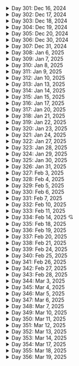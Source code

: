 <details>
  <summary>Day 301: Dec 16, 2024</summary>

  ### Today's Progress:
  * I continued working on the Responsive Design module (96% complete) of the Frontend Mentor Frontend Dev path (52% complete) from Scrimba.
    * I continued working and completed on the Building a Product Splash Page section (100% complete).
    * I started and completed working on Building a Responsive Layout with CSS Grid (100% complete).
    * I briefly started working on the Learning Journal solo project.

  ### Link to work:
  * None

  ### New thing(s) learned:
  * I learned how the `box-sizing: border-box` tag works when using CSS (makes sense with it being inside of a CSS Reset), how grid columns, rows, and gap works, the fr unit and how it works, how grid-template-areas work, and how to create a responsive image grid.

  ### Thoughts:
  * I'm happy with how far I got today. Tomorrow, I'm going to get a start on the Learning Journal solo project as I just got the basics of it setup for myself. Here's the next 100 days!

  ### Time spent working
  * 2.2 hrs
</details>

<details>
  <summary>Day 302: Dec 17, 2024</summary>

  ### Today's Progress:
  * I continued working on the Responsive Design module (96% complete) of the Frontend Mentor Frontend Dev path (52% complete) from Scrimba.
    * I started really working on the Learning Journal solo project.

  ### Link to work:
  * None

  ### New thing(s) learned:
  * None

  ### Thoughts:
  * I took the time to rename every layer/group in the Penpot file (ported the Project's Figma file) and moved different layers around that would make sense to me. From there, I wrote out my CSS Reset and custom properties that I believe the project would need. Afterwards, I wrote out my templates with random text to get an idea for what I was doing. I'm enjoying the project so far, I'm excited to see what I can do with it!

  ### Time spent working
  * 1.25 hrs
</details>

<details>
  <summary>Day 303: Dec 18, 2024</summary>

  ### Today's Progress:
  * I continued working on the Responsive Design module (96% complete) of the Frontend Mentor Frontend Dev path (52% complete) from Scrimba.
    * I continued working on the Learning Journal solo project.

  ### Link to work:
  * None

  ### New thing(s) learned:
  * None

  ### Thoughts:
  * I competed the Heading/Navigation section along with the Hero section. With this project, I'm really going slow and taking my time to make sure everything looks good and I understand what I'm doing.

  ### Time spent working
  * 1.25 hrs
</details>

<details>
  <summary>Day 304: Dec 19, 2024</summary>

  ### Today's Progress:
  * I continued working on the Learning Journal solo project from Scrimba's Frontend Developer Path.

  ### Link to work:
  * None

  ### New thing(s) learned:
  * None

  ### Thoughts:
  * I was working on the project when Penpot decided to continously crash while trying to work on the Hero section of the Home page. I decided to stop working for the day since it's a problem posted in their GitHub.

  ### Time spent working
  * 2 hrs
</details>

<details>
  <summary>Day 305: Dec 20, 2024</summary>

  ### Today's Progress:
  * I continued working on the Learning Journal solo project from Scrimba's Frontend Developer Path.

  ### Link to work:
  * None

  ### New thing(s) learned:
  * None

  ### Thoughts:
  * Penpot was finally working today after they fixed the bug or it just went away. I decided to use Figma for a little bit to see if that would work, and thankfully it did. I completed the Home page and part of the Blog/About page which I'll continue next week.

  ### Time spent working
  * 2 hrs
</details>

<details>
  <summary>Day 306: Dec 30, 2024</summary>

  ### Today's Progress:
  * I completed working on the Responsive Design module (100% complete) of the Frontend Mentor Frontend Dev path (52% complete) from Scrimba.
    * I completed working on the Learning Journal solo project from Scrimba's Frontend Developer Path.
  * I went back to reading Chris Minnick's book (Coding for Dummies) to read Book 2 (Basic Web Coding) Ch.6 (Styling with Bootstrap CSS).
    * Finished reading Ch.6 and finished taking notes on the chapter.

  ### Link to work:
  * None

  ### New thing(s) learned:
  * I learned how to use Bootstrap CSS along with the basic uses of it.

  ### Thoughts:
  * I've completed working on the Learning Journal project from Scrimba. After taking a look at what to do next on my to-do list, I decided to finish my reading. That will be my goal for a while. It was nice to take some time for the holidays to recharge!

  ### Time spent working
  * 2 hrs
</details>

<details>
  <summary>Day 307: Dec 31, 2024</summary>

  ### Today's Progress:
  * I went back to reading Chris Minnick's book (Coding for Dummies) to read Book 3 (Advanced Web Coding) Ch.2 (Writing your First JavaScript Program).
    * Finished reading Ch.2 and started taking notes on the chapter.

  ### Link to work:
  * None

  ### New thing(s) learned:
  * I learned about other code editors I haven't heard of before and more event attributes that can be used within HTML.

  ### Thoughts:
  * I should've read these chapters earlier, but I didn't feel like I needed to since I understood them, or so I thought. Going back to reading these has been good to help me understand more about JavaScript.

  ### Time spent working
  * 1.25 hrs
</details>

<details>
  <summary>Day 308: Jan 6, 2025</summary>

  ### Today's Progress:
  * I finished taking notes on Ch.2, completed reading Chapter 9 (Controlling the Browser with the Window Object), and started taking notes from Chris Minnick's book (Coding for Dummies).

  ### Link to work:
  * None

  ### New thing(s) learned:
  * I learned about the basics of the Browser Object Model and how it works.

  ### Thoughts:
  * This was a very interesting chapter that I didn't give much thought to. But, after reading it everything makes sense. Also, I took some time off during the week of New Years to relax and take a quick break before jumping back in.

  ### Time spent working
  * 1.25 hrs
</details>

<details>
  <summary>Day 309: Jan 7, 2025</summary>

  ### Today's Progress:
  * I finished taking notes on Chapter 9 (Controlling the Browser with the Window Object) from Chris Minnick's book (Coding for Dummies).

  ### Link to work:
  * None

  ### New thing(s) learned:
  * I learned more about the basics of the Window object within JavaScript.

  ### Thoughts:
  * I never understood how different websites/applications could show you the location of where you are or what browser you're using. But now, I see how easy it is to show that information.

  ### Time spent working
  * 1.2 hrs
</details>

<details>
  <summary>Day 310: Jan 8, 2025</summary>

  ### Today's Progress:
  * Continued reading Chris Minnick's book (Coding for Dummies) in Book 3 Ch.11 (Using Events in JavaScript) and started taking notes.

  ### Link to work:
  * None

  ### New thing(s) learned:
  * I learned about the basics of events within JavaScript and a few different ways to use them.

  ### Thoughts:
  * None

  ### Time spent working
  * 1 hr
</details>

<details>
  <summary>Day 311: Jan 9, 2025</summary>

  ### Today's Progress:
  * Continued working on and finished taking notes for Book 3 Ch.11 (Using Events in JavaScript) and finished taking notes.
  * Started reading Book 3 Ch.12 (Integrating Input and Output) and finished taking notes.

  ### Link to work:
  * None

  ### New thing(s) learned:
  * I learned more about how form elements work and how to make sure no bad actors mess with your webpage within the form.

  ### Thoughts:
  * Forms may look easy at first, but then you realize that someone could mess with your website which isn't very cool. Why do people have to ruin nice things?!

  ### Time spent working
  * 2.16 hrs
</details>

<details>
  <summary>Day 312: Jan 10, 2025</summary>

  ### Today's Progress:
  * Started and finished reading Book 3 Ch.13 (Understanding Callbacks and Closures) and finished taking notes.

  ### Link to work:
  * None

  ### New thing(s) learned:
  * I learned about the basics of using functions within functions.

  ### Thoughts:
  * None

  ### Time spent working
  * 1.1 hrs
</details>

<details>
  <summary>Day 313: Jan 13, 2025</summary>

  ### Today's Progress:
  * Started and finished reading Book 3 Ch.14 (Embracing AJAX and JSON) and finished taking notes.

  ### Link to work:
  * None

  ### New thing(s) learned:
  * I learned about the basics of working with AJAX and JSON to move information to a JavaScript file and place it into a HTML file.

  ### Thoughts:
  * I can see how this would be helpful depending on the project you're working on. I'm always unsure of when I'll use it, but with the future you just never know.

  ### Time spent working
  * 1.3 hrs
</details>

<details>
  <summary>Day 314: Jan 14, 2025</summary>

  ### Today's Progress:
  * I went back into my Notion checklist and started to plan out what projects I wanted to complete hopefully during this 100 days. My goal is to follow the learning paths of Frontend Mentor and do the projects from Roadmap.sh.

  ### Link to work:
  * None

  ### New thing(s) learned:
  * None

  ### Thoughts:
  * I'm glad I have all this written out so I can get a better idea of what I'm doing. Also, I'm going to upload my notes from Coding for Dummies sometime soon when I get a chance.

  ### Time spent working
  * 1.1 hrs
</details>

<details>
  <summary>Day 315: Jan 15, 2025</summary>

  ### Today's Progress:
  * I uploaded my notes from my reading of JavaScript chapters from Chris Minnick's book (Coding for Dummies).
    * I also updated the tags for each page of notes since I updated them as well in Obsidian.
  * I uploaded the folders needed for notes for Chris Minnick's book (JavaScript for Dummies).
  * Fixed up README and resources files.

  ### Link to work:
  * None

  ### New thing(s) learned:
  * None

  ### Thoughts:
  * Today was a organization kind of day which is nice to do every once in a while. Tomorrow, I'm going to get started on projects.

  ### Time spent working
  * 1 hr
</details>

<details>
  <summary>Day 316: Jan 17, 2025</summary>

  ### Today's Progress:
  * I worked on and completed MDN's Markup Letter and Planet Table projects.

  ### Link to work:
  * None

  ### New thing(s) learned:
  * None

  ### Thoughts:
  * Instead of using AI to help assist me, I blocked all AI sites and more while working. This really helped a lot!

  ### Time spent working
  * 1.75 hrs
</details>

<details>
  <summary>Day 317: Jan 20, 2025</summary>

  ### Today's Progress:
  * For my notes, I created a Code Snippet for a responsive navigation bar using HTML and CSS.
  * I started working on and completed the MDN project of structuring content within a web page.

  ### Link to work:
  * None

  ### New thing(s) learned:
  * None

  ### Thoughts:
  * For the future, I'm going to make one big repo on my GitHub of all my projects since it's nice to have everything I've made in one spot rather than multiple repos. I'm enjoying working on these projects though and learning a lot!

  ### Time spent working
  * 1.75 hrs
</details>

<details>
  <summary>Day 318: Jan 21, 2025</summary>

  ### Today's Progress:
  * I started working on and completed the Frontend Mentor project of the Blog Preview Component.

  ### Link to work:
  * None

  ### New thing(s) learned:
  * None

  ### Thoughts:
  * I still plan on putting everything in a repo so I can show off my work I've done. After working on this project, I'm actually proud of myself and happy for not cheating and actually doing this project. Here's to more of that feeling in the future!

  ### Time spent working
  * 1.25 hrs
</details>

<details>
  <summary>Day 319: Jan 22, 2025</summary>

  ### Today's Progress:
  * I started working on and completed the Roadmap.sh Beginner project of creating a single-page CV with no CSS.
  * I created my Repo to store all my projects in one place. This taught me a bit of how GitHub works.

  ### Link to work:
  * [Single Page CV - Roadmap.sh Project](https://github.com/kylecreate/PersonalProjects/tree/main/Roadmap-Projects/Beginner/Single-Page-CV)

  ### New thing(s) learned:
  * None

  ### Thoughts:
  * I'm happy to have finally made my huge repo of projects. Now I have some place to store them! Looking forward to filling this up.

  ### Time spent working
  * 1 hrs
</details>

<details>
  <summary>Day 320: Jan 23, 2025</summary>

  ### Today's Progress:
  * I started working on the freeCodeCamp certification project for Responsive Web Design (Survey Form) by writing out the HTML and basic CSS to get it started.

  ### Link to work:
  * None

  ### New thing(s) learned:
  * I remembered how to create forms and the basics of them.

  ### Thoughts:
  * This project is coming out nicely!

  ### Time spent working
  * 1.7 hrs
</details>

<details>
  <summary>Day 321: Jan 24, 2025</summary>

  ### Today's Progress:
  * Created a code snippet of centering a `div` using both HTML and CSS for my Web Dev Obsidian vault
  * Continued working on and completed the Survey Form project from freeCodeCamp
  * Completed working on a Scrimba CSS Challenges, the Spoiler Reveal Challenge and then started on the Colorful Button Challenge

  ### Link to work:
  * [freeCodeCamp Survey Form Project](https://github.com/kylecreate/PersonalProjects/tree/main/freeCodeCamp-Projects/Responsive-Web/Survey-Form)
  * [Scrimba CSS Challenge - Spoiler Revealer](https://github.com/kylecreate/PersonalProjects/tree/main/Scrimba-Projects/CSS-Challenges/Spoiler-Reveal)

  ### New thing(s) learned:
  * None

  ### Thoughts:
  * Happy with how I'm working on these projects!

  ### Time spent working
  * 2 hrs
</details>

<details>
  <summary>Day 322: Jan 27, 2025</summary>

  ### Today's Progress:
  * Continued working on and completed the Colorful Button challenge from Scrimba's CSS Challenges
  * Started and completed working on the Basic HTML Website project from Roadmap.sh.
  * Started and completed working freeCodeCamp's Responsive Design Tribute site certification project

  ### Link to work:
  * [Scrimba's Colorful Button](https://github.com/kylecreate/PersonalProjects/tree/main/Scrimba-Projects/CSS-Challenges/Colorful-Button)
  * [Roadmap.sh Basic Site](https://github.com/kylecreate/PersonalProjects/tree/main/Roadmap-Projects/Beginner/Basic-Site)
  * [freeCodeCamp Tribute Page](https://github.com/kylecreate/PersonalProjects/tree/main/freeCodeCamp-Projects/Responsive-Web/Tribute-Page)

  ### New thing(s) learned:
  * How to give a button a border on the outside of a button using a div instead of the button itself.

  ### Thoughts:
  * These projects are just flying by and I'm learning a lot. I think having a large list of projects I can work on is a good way to see my progress and what I can do next.

  ### Time spent working
  * 2 hrs
</details>

<details>
  <summary>Day 323: Jan 28, 2025</summary>

  ### Today's Progress:
  * I started watching Kevin Powell's podcast on navigating ADHD as a developer with Chris Ferdinandi and taking notes.

  ### Link to work:
  * [Navigating ADHD as a developer](https://www.youtube.com/watch?v=epts-KTaK4w)

  ### New thing(s) learned:
  * How ADHD works, the benefits, and the downsides of having it.

  ### Thoughts:
  * I've known that I have ADHD, but this just makes a lot more sense now that I've watched this and learned a lot from it. Now I just want to research it more from a developer and personal perspective.

  ### Time spent working
  * 1.25 hrs
</details>

<details>
  <summary>Day 324: Jan 29, 2025</summary>

  ### Today's Progress:
  * Started working on and completed Scrimba's CSS Challenge of the Expanding Search Bar
  * Started working on and completed Frontend Mentor's Social Links component challenge.

  ### Link to work:
  * [Scrimba Expanding Search](https://github.com/kylecreate/PersonalProjects/tree/main/Scrimba-Projects/CSS-Challenges/Expanding-Search)
  * [Frontend Mentor Social Links](https://github.com/kylecreate/PersonalProjects/tree/main/FrontendMentor-Projects/Getting-Started/Social-Links)

  ### New thing(s) learned:
  * I learned how to remove the placeholder text within a search bar when it's active/focused.

  ### Thoughts:
  * A lot of these projects are getting easier over time as I'm working on them which is good. Each one is a challenge when I start it anyways. Looking forward to working on more!

  ### Time spent working
  * 1.35 hrs
</details>

<details>
  <summary>Day 325: Jan 30, 2025</summary>

  ### Today's Progress:
  * Started working on the styling of the roadmap.sh project of the Personal Portfolio.

  ### Link to work:
  * None

  ### New thing(s) learned:
  * None

  ### Thoughts:
  * With this project, I've completed the mobile viewport of the site first before moving onto the desktop viewport. Originally, I started with the desktop viewport, but then removed all my code and went back to mobile.

  ### Time spent working
  * 2.5 hrs
</details>

<details>
  <summary>Day 326: Jan 31, 2025</summary>

  ### Today's Progress:
  * Continued working on the roadmap.sh project of the Personal Portfolio.

  ### Link to work:
  * None

  ### New thing(s) learned:
  * None

  ### Thoughts:
  * I restarted from scratch since I felt like something was off. I took the day re-writing my HTML and CSS to make it look better, hopefully.

  ### Time spent working
  * 2.5 hrs
</details>

<details>
  <summary>Day 327: Feb 3, 2025</summary>

  ### Today's Progress:
  * Continued working on the roadmap.sh project of the Personal Portfolio. I'm going to come back to this in the future since there's a lot going on that isn't working.
  * Started working on and completed the freeCodeCamp Responsive Web Design certification project of the Tech Document.

  ### Link to work:
  * [freeCodeCamp Tech Doc](https://github.com/kylecreate/PersonalProjects/tree/main/freeCodeCamp-Projects/Responsive-Web/Tech-Doc)

  ### New thing(s) learned:
  * None

  ### Thoughts:
  * I'm still having a bit of a hard time with the roadmap.sh project. I may go back for a 3rd time and re-write everything from scratch. Something about this project is confusing, but I'm not going to skip it!

  ### Time spent working
  * 2 hrs
</details>

<details>
  <summary>Day 328: Feb 4, 2025</summary>

  ### Today's Progress:
  * Continued working on the roadmap.sh project of the Personal Portfolio. I went back and started from scratch with my HTML and CSS.

  ### Link to work:
  * None

  ### New thing(s) learned:
  * None

  ### Thoughts:
  * After starting from scratch for a 3rd time, I'm happy with the mobile viewport. Tomorrow, I'll work on the Desktop viewport.

  ### Time spent working
  * 1.25 hrs
</details>

<details>
  <summary>Day 329: Feb 5, 2025</summary>

  ### Today's Progress:
  * Completed working on the roadmap.sh project of the Personal Portfolio.
  * Started working on MDN's project of the Mozilla Splash Page.

  ### Link to work:
  * [Personal Portfolio - roadmap.sh](https://github.com/kylecreate/PersonalProjects/tree/main/Roadmap-Projects/Beginner/Personal-Portfolio)

  ### New thing(s) learned:
  * None

  ### Thoughts:
  * I finished the roadmap.sh project of the Personal Portfolio, but my only problem was I couldn't get my teacher reviews section to be centered within the page for some reason. I'm happy with how it looks, I just need to figure out the problem with that section.

  ### Time spent working
  * 1.25 hrs
</details>

<details>
  <summary>Day 330: Feb 6, 2025</summary>

  ### Today's Progress:
  * Started working on and completed the MDN project of creating the Mozilla Splash Page.
  * Started working on and completed the CSS Challenge from Scrimba of the Codepen Tile.
  * Started working on the Recipe Page project from Frontend Mentor.

  ### Link to work:
  * [Scrimba CSS Challenge - Codepen Tile](https://github.com/kylecreate/PersonalProjects/tree/main/Scrimba-Projects/CSS-Challenges/Codepen-Tile)
  * [MDN HTML - Mozilla Splash Page](https://github.com/kylecreate/PersonalProjects/tree/main/MDN-Projects/Mozilla-Splash)

  ### New thing(s) learned:
  * None

  ### Thoughts:
  * These projects have been very fun so far. It's amazing how much I'm also learning while working on these. For the roadmap.sh project I "finished" yesterday, I may ask for help on that in the future to see what I did wrong.

  ### Time spent working
  * 2 hrs
</details>

<details>
  <summary>Day 331: Feb 7, 2025</summary>

  ### Today's Progress:
  * Continued working on and completed Frontend Mentor's Recipe Page challenge.
  * Started working on and completed roadmap.sh's project of the Changelog Component.
  * Started working on the Product Landing Page project from freeCodeCamp.

  ### Link to work:
  * [Roadmap.sh Changelog Component](https://github.com/kylecreate/PersonalProjects/tree/main/Roadmap-Projects/Beginner/Changelog-Component)
  * [Frontend Mentor Recipe Page](https://github.com/kylecreate/PersonalProjects/tree/main/FrontendMentor-Projects/Getting-Started/Recipe-Page)

  ### New thing(s) learned:
  * None

  ### Thoughts:
  * None

  ### Time spent working
  * 2 hrs
</details>

<details>
  <summary>Day 332: Feb 10, 2025</summary>

  ### Today's Progress:
  * Worked on my personal portfolio website to get it ready for job hunting.

  ### Link to work:
  * None

  ### New thing(s) learned:
  * None

  ### Thoughts:
  * I took my time in re-writing and organizing my HTML/CSS better so it's easier to read in general. It came to my attention from peers and family that I should start looking for a job. I have a few things to finish before I start looking. Excited to get all this done and finally have a job!

  ### Time spent working
  * 2.7 hrs
</details>

<details>
  <summary>Day 333: Feb 11, 2025</summary>

  ### Today's Progress:
  * Completed working on my personal portfolio website.

  ### Link to work:
  * None

  ### New thing(s) learned:
  * How to link DNS through Netlify to Porkbun.

  ### Thoughts:
  * I'm just waiting on my website to work with the DNS now.

  ### Time spent working
  * 1.25 hrs
</details>

<details>
  <summary>Day 334: Feb 14, 2025 💘</summary>

  ### Today's Progress:
  * Fixed a small issue with my Recipe Page project from Frontend Mentor.
  * Added code snippets to my Web Dev vault in Obsidian of PX to Percentages, Margin/Padding to EM, and Font Sizes in REM for future use.
  * Started working on Roadmap.sh's Testimonial Cards challenge.

  ### Link to work:
  * None

  ### New thing(s) learned:
  * I learned the many different sizes and use cases for EM, REM, and %'s.

  ### Thoughts:
  * I'm still gathering things and working on my resume/cover letters. My goal is to use Notion for my job hunting info/links/database while hunting for a job, continue working on projects, and find at least a job to apply to every day.

  ### Time spent working
  * 1.25 hrs
</details>

<details>
  <summary>Day 335: Feb 18, 2025</summary>

  ### Today's Progress:
  * Started and completed the MDN project of styling a Biography page.
	* Started and completed the Scrimba CSS Challenge of Loading Animation #1.
	* Started working on the roadmap.sh project of Testimonial Cards.

  ### Link to work:
  * [MDN Biography Page](https://github.com/kylecreate/PersonalProjects/tree/main/MDN-Projects/Biography-Page)
  * [Scrimba CSS Loading Animation #1](https://github.com/kylecreate/PersonalProjects/tree/main/Scrimba-Projects/CSS-Challenges/Loading-Animation-1)

  ### New thing(s) learned:
  * I learned more about CSS loading animations and how to create a simple loading animation.

  ### Thoughts:
  * Work hard, play hard, learn hard!

  ### Time spent working
  * 1.35 hrs
</details>

<details>
  <summary>Day 336: Feb 19, 2025</summary>

  ### Today's Progress:
  * Started working on roadmap.sh's Testimonial Cards project and freeCodeCamp's final certification project of the Personal Portfolio.

  ### Link to work:
  * None

  ### New thing(s) learned:
  * None

  ### Thoughts:
  * I started working on the testimonial card project and realized it's a bit tough. Then, I decided to finish off the final fCC project before continuing with the roadmap project. This project seems a bit tough, but in time I'll get it!

  ### Time spent working
  * 1.25 hrs
</details>

<details>
  <summary>Day 337: Feb 20, 2025</summary>

  ### Today's Progress:
  * Continued to work on and completed the final freeCodeCamp Responsive Web Design certification project of the Personal Portfolio page.
  * Continued to work on and completed the roadmap.sh project of the Testimonial Cards project.
  * Started working on and completed the MDN project of Styling a Digital Business Card.

  ### Link to work:
  * [freeCodeCamp Personal Portfolio](https://github.com/kylecreate/PersonalProjects/tree/main/freeCodeCamp-Projects/Responsive-Web/Personal-Portfolio)
  * [roadmap.sh Testimonial Cards](https://github.com/kylecreate/PersonalProjects/tree/main/Roadmap-Projects/Beginner/Testimonial-Cards)
  * [MDN Digital Business Card](https://github.com/kylecreate/PersonalProjects/tree/main/MDN-Projects/Digital-Business-Card)

  ### New thing(s) learned:
  * None

  ### Thoughts:
  * 3 projects down today, not a bad day! I'm just about at the half way point of completing the list of Beginner projects in my Notion before moving onto the intermediate projects list. I'm definitely learning a lot even if some of these are easy to work on.

  ### Time spent working
  * 2.5 hrs
</details>

<details>
  <summary>Day 338: Feb 21, 2025</summary>

  ### Today's Progress:
  * Started and completed MDN's Fancy Letterhead Challenge
  * Started and completed the Scrimba CSS Challenge of Loading Animation #2 and the Archery Target

  ### Link to work:
  * [Scrimba CSS Challenge - Loading Animation #2](https://github.com/kylecreate/PersonalProjects/tree/main/Scrimba-Projects/CSS-Challenges/Loading-Animation-2)
  * [Scrimba CSS Challenge - Archery Target](https://github.com/kylecreate/PersonalProjects/tree/main/Scrimba-Projects/CSS-Challenges/Archery-Target)
  * [MDN - Fancy Letterhead](https://github.com/kylecreate/PersonalProjects/tree/main/MDN-Projects/Fancy-Letterhead)

  ### New thing(s) learned:
  * CSS Animations with keyframes to make things move.

  ### Thoughts:
  * It was a short work day, but that's ok. I got more done today which is good. My goal is never to do too many projects in a day to prevent burnout. I'm just glad I'm getting these done! My list keeps getting smaller and smaller.

  ### Time spent working
  * 1.5 hrs
</details>

<details>
  <summary>Day 339: Feb 24, 2025</summary>

  ### Today's Progress:
  * Started and completed working on the Datepicker UI project and Accessible Form UI project from roadmap.sh.

  ### Link to work:
  * [Roadmap.sh Datepicker UI](https://github.com/kylecreate/PersonalProjects/tree/main/Roadmap-Projects/Beginner/Datepicker)
  * [Roadmap.sh Accessible Form UI](https://github.com/kylecreate/PersonalProjects/tree/main/Roadmap-Projects/Beginner/Accessible-Form)

  ### New thing(s) learned:
  * How to create a calendar in HTML/CSS. Not sure how useful it will be in the future, but I understand it now.

  ### Thoughts:
  * I originally had a late start to my day, but I got these 2 done which is good. I'm now caught up on doing 1 project from each section of my list as I'll be able to go back and forth now.

  ### Time spent working
  * 2.3 hrs
</details>

<details>
  <summary>Day 340: Feb 25, 2025</summary>

  ### Today's Progress:
  * Started and completed working on the MDN project of creating a cool box.
  * Started and completed working on Scrimba's CSS Challenge of a Word Carousel.
  * Started and completed working on roadmap.sh's project of a Image Grid Layout.

  ### Link to work:
  * [MDN - Cool Box](https://github.com/kylecreate/PersonalProjects/tree/main/MDN-Projects/Cool-Box)
  * [Scrimba CSS Challenge - Word Carosuel](https://github.com/kylecreate/PersonalProjects/tree/main/Scrimba-Projects/CSS-Challenges/Word-Carousel)
  * [Roadmap.sh - Image Grid (Responsive)](https://github.com/kylecreate/PersonalProjects/tree/main/Roadmap-Projects/Beginner/Image-Grid)

  ### New thing(s) learned:
  * How to create a responsive image grid

  ### Thoughts:
  * Another 3 projects down for the day! I'm shocked with how quick these are going now and feel like I've really learned a lot while working on these.

  ### Time spent working
  * 1.25 hrs
</details>

<details>
  <summary>Day 341: Feb 26, 2025</summary>

  ### Today's Progress:
  * Started and completed the MDN project of Styling a School Homepage.
  * Started and completed the Scrimba CSS Challenge of creating France's flag.
  * Started and completed working on the roadmap.sh project of creating a Tooltip UI.

  ### Link to work:
  * [MDN - School Homepage](https://github.com/kylecreate/PersonalProjects/tree/main/MDN-Projects/School-Homepage)
  * [Roadmap.sh - Tooltip UI](https://github.com/kylecreate/PersonalProjects/tree/main/Roadmap-Projects/Beginner/Tooltip-UI)
  * [Scrimba - French Flag](https://github.com/kylecreate/PersonalProjects/tree/main/Scrimba-Projects/CSS-Challenges/France-Flag)

  ### New thing(s) learned:
  * How to create a tooltip and how to create a flag like the French flag.

  ### Thoughts:
  * I had a little trouble with the French flag since I wasn't sure how to turn it on its side. After watching the solution after getting fairly far and trying many different ideas, it made sense to make each stripe a flex-grow of 1.

  ### Time spent working
  * 1.25 hrs
</details>

<details>
  <summary>Day 342: Feb 27, 2025</summary>

  ### Today's Progress:
  * Started and completed working on the MDN project of a Fundamental Layout.
  * Started and completed working on the Scrimba CSS Challenge of creating the flag of Germany.
  * Started working on the final MDN project of Accessibility Troubleshooting.

  ### Link to work:
  * [MDN - Fundamental Layout](https://github.com/kylecreate/PersonalProjects/tree/main/MDN-Projects/Fundamental-Layout)
  * [Scrimba - Germany Flag](https://github.com/kylecreate/PersonalProjects/tree/main/Scrimba-Projects/CSS-Challenges/German-Flag)

  ### New thing(s) learned:
  * I learned more about accessibility and layouts with the last project that I'm working on.

  ### Thoughts:
  * Another productive day! My goal was to finish all 3, but I didn't want to burn myself out with this last MDN project. I pretty much re-wrote the whole HTML and I'm in progress with the CSS. Everything is coming along nicely!

  ### Time spent working
  * 2.3 hrs
</details>

<details>
  <summary>Day 343: Feb 28, 2025</summary>

  ### Today's Progress:
  * Continued and completed working on the final MDN project of Accessibility Troubleshooting.
  * Started working on and completed working on Scrimba's CSS Challenges of creating the flags of Madagascar and Switzerland.

  ### Link to work:
  * [MDN - Accessibility Troubleshooting](https://github.com/kylecreate/PersonalProjects/tree/main/MDN-Projects/Accessibility-Troubleshotting)
  * [Scrimba - Madagascar Flag](https://github.com/kylecreate/PersonalProjects/tree/main/Scrimba-Projects/CSS-Challenges/Madagascar-Flag)
  * [Scrimba - Switzerland Flag](https://github.com/kylecreate/PersonalProjects/tree/main/Scrimba-Projects/CSS-Challenges/Switzerland-Flag)

  ### New thing(s) learned:
  * I learned more about positioning while working on the Switzerland flag from Scrimba.

  ### Thoughts:
  * In the future, I may go back and work more on the Accessibility Troubleshooting project from MDN since something doesn't feel right about it in my eyes. My HTML feels right, but the CSS needs a bit more work. Also, I may change the font since it's hard to read to begin with.

  ### Time spent working
  * 1.25 hrs
</details>

<details>
  <summary>Day 344: Mar 3, 2025</summary>

  ### Today's Progress:
  * Went back and worked on the MDN project of Accessibility Troubleshooting and fixed up a few things to make it look better.
  * Worked on and completed Scrimba's CSS Challenges of the Japan, Sweden, and Niger flags.

  ### Link to work:
  * [Scrimba - Japan Flag](https://github.com/kylecreate/PersonalProjects/tree/main/Scrimba-Projects/CSS-Challenges/Japan-Flag)
  * [Scrimba - Sweden Flag](https://github.com/kylecreate/PersonalProjects/tree/main/Scrimba-Projects/CSS-Challenges/Sweden-Flag)
  * [Scrimba - Niger Flag](https://github.com/kylecreate/PersonalProjects/tree/main/Scrimba-Projects/CSS-Challenges/Niger-Flag)

  ### New thing(s) learned:
  * None

  ### Thoughts:
  * I probably could've gotten more done today if the power wasn't out for maintenance this morning. But, as long as I got a few things done, I'm happy. As I work on these Scrimba challenges before moving onto my next section of projects, I'm going to take some time to write out/plan some project ideas for myself. Gotta work hard to play hard in the future!

  ### Time spent working
  * 1.25 hrs
</details>

<details>
  <summary>Day 345: Mar 4, 2025</summary>

  ### Today's Progress:
  * Continued working on Scrimba's CSS Challenges of the GitHub Profile Layout and Toggle Switch.
  * Worked on some future project ideas for my portfolio.

  ### Link to work:
  * [Scrimba - GitHub Layout](https://github.com/kylecreate/PersonalProjects/tree/main/Scrimba-Projects/CSS-Challenges/GitHub-Layout)
  * [Scrimba - Toggle Switch](https://github.com/kylecreate/PersonalProjects/tree/main/Scrimba-Projects/CSS-Challenges/Toggle-Switch)

  ### New thing(s) learned:
  * I learned how to create a toggle switch using CSS only and a HTML label and checkbox.

  ### Thoughts:
  * Out of the two that I worked on today, the Toggle Switch was the one I was unsure about. After looking at other examples of a toggle switch using HTML/CSS only, there's easier ways to make one of these for sure. As for my other project ideas, some are simple ideas and others are for the distant future using ReactJS but designing them in Penpot.

  ### Time spent working
  * 1.25 hrs
</details>

<details>
  <summary>Day 346: Mar 5, 2025</summary>

  ### Today's Progress:
  * Continued working on Scrimba's CSS challenges of the Ace of Spaces and Four of Hearts.
  * Continued working on project ideas that I've written down to make sure I remember what I'm doing in the future.

  ### Link to work:
  * [Scrimba - Ace of Spades](https://github.com/kylecreate/PersonalProjects/tree/main/Scrimba-Projects/CSS-Challenges/Ace-of-Spades)
  * [Scrimba - Four of Hearts](https://github.com/kylecreate/PersonalProjects/tree/main/Scrimba-Projects/CSS-Challenges/Four-of-Hearts)

  ### New thing(s) learned:
  * None

  ### Thoughts:
  * Another great day of coding and working on project ideas!

  ### Time spent working
  * 1.25 hrs
</details>

<details>
  <summary>Day 347: Mar 6, 2025</summary>

  ### Today's Progress:
  * Worked more on the Scrimba CSS Challenges of Adjustable Progress Bar, Jeopardy Flashcard, Loading Animation #3, and the Instagram Stories Menu.
  * Added a Captcha check for the contact form on my personal portfolio to hopefully stop bots from sending me blank messages.

  ### Link to work:
  * [Scrimba - Adjustable Progress Bar](https://github.com/kylecreate/PersonalProjects/tree/main/Scrimba-Projects/CSS-Challenges/Adjust-Progress-Bar)
  * [Scrimba - Instagram Stories Menu](https://github.com/kylecreate/PersonalProjects/tree/main/Scrimba-Projects/CSS-Challenges/Instagram-Stories-Menu)
  * [Scrimba - Jeopardy Card Flip](https://github.com/kylecreate/PersonalProjects/tree/main/Scrimba-Projects/CSS-Challenges/Jeopardy-Card-Flip)
  * [Scrimba - Loading Animation #3](https://github.com/kylecreate/PersonalProjects/tree/main/Scrimba-Projects/CSS-Challenges/Loading-Animation-3)

  ### New thing(s) learned:
  * I learned about many different CSS techniques of making a card flip when hovering, how to make a spinning loading animation, and how to adjust a progress bar.

  ### Thoughts:
  * Today was a busy day! I have 2 more CSS challenges from Scrimba to complete before I've completed my Beginner project list and move onto my Intermediate list. For the past 2 weeks or so, I've been getting 4 emails every night from bots that send me blank messages on my contact form. Because of that, I've added a captcha to the form thanks to the Web3Forms docs instructions.

  ### Time spent working
  * 2 hrs
</details>

<details>
  <summary>Day 348: Mar 7, 2025</summary>

  ### Today's Progress:
  * Continued working on and completed Scrimba's CSS Challenges of the Animated Progress Bar and GitHub Contribution Graph.

  ### Link to work:
  * [Scrimba - Animated Progress Bar](https://github.com/kylecreate/PersonalProjects/tree/main/Scrimba-Projects/CSS-Challenges/Animated-Progress)
  * [Scrimba - GitHub Contribution Graph](https://github.com/kylecreate/PersonalProjects/tree/main/Scrimba-Projects/CSS-Challenges/GitHub-Graph)

  ### New thing(s) learned:
  * None

  ### Thoughts:
  * Now that I've finished a lot of CSS work, I'm going to start focusing on JavaScript related projects. My goal is to work on Frontend Mentor, MDN, Roadmap.sh, freeCodeCamp, and possibly others. Looking forward to the start of next week!

  ### Time spent working
  * 2 hrs
</details>

<details>
  <summary>Day 349: Mar 10, 2025</summary>

  ### Today's Progress:
  * Worked on my Personal Projects repo to create a site to visually see and click through projects.

  ### Link to work:
  * [Personal Project Site](https://kylecreate-projects.netlify.app/)

  ### New thing(s) learned:
  * None

  ### Thoughts:
  * I just wanted to create something simple that people can click through if they'd like. There's a lot of projects, but I'm glad I finally did this. My goal was to make something similair to Notion's toggle list. Tomorrow, I plan on uploading my Frontend Mentor projects to their site and hopefully start on the FAQ Accordion project.

  ### Time spent working
  * 2 hrs
</details>

<details>
  <summary>Day 350: Mar 11, 2025</summary>

  ### Today's Progress:
  * Went through website I created yesterday to double check if images work and spacing is correct for everything.
  * Uploaded Frontend Mentor solutions to their site to get feedback on projects.

  ### Link to work:
  * None

  ### New thing(s) learned:
  * None

  ### Thoughts:
  * My goal is to go through the projects site I created yesterday and make sure everything looks good before moving onto the JavaScript projects I have planned out. It's mostly images, spacing, and small mistakes on some of my projects that I need to fix. I didn't realize it until now, but it's better late than never I suppose. Also, I uploaded my Frontend Mentor projects to their site and fixed a few things from the feedback I received. A very busy day!

  ### Time spent working
  * 1.25 hrs
</details>

<details>
  <summary>Day 351: Mar 12, 2025</summary>

  ### Today's Progress:
  * Continued and completed going through my project site to make necessary changes with spacings, image links, and more.
  * Started working on Frontend Mentor's FAQ Accordion project.

  ### Link to work:
  * None

  ### New thing(s) learned:
  * How to properly link a font (instead of importing through the CSS, I should link to it on the HTML page).

  ### Thoughts:
  * With so many images and fonts, I forgot to link them properly when hosting them on something like Netlify. I'm glad I went back and fixed all of that for all my projects. Hopefully I don't make that mistake again. As for starting the FEM project, I organized my files and started my global CSS reset and stylings before starting on the HTML.

  ### Time spent working
  * 1.5 hrs
</details>

<details>
  <summary>Day 352: Mar 13, 2025</summary>

  ### Today's Progress:
  * Started working on Frontend Mentor's FAQ Accordion project
  * Started and completed freeCodeCamp's of learning introductory JavaScript by building a Pyramid Generator.

  ### Link to work:
  * [freeCodeCamp - Pyramid Generator](https://github.com/kylecreate/PersonalProjects/tree/main/freeCodeCamp-Projects/JavaScript-Algo/Pyramid-Generator)

  ### New thing(s) learned:
  * I learned some basic JavaScript of loops and if/else statements.

  ### Thoughts:
  * Originally, I started out by working on the FAQ Accordion from Frontend Mentor, but didn't feel right for some reason. So, I switched over to freeCodeCamp to work on their JavaScript course and start on the Pyramid Generator project. This was a lot of fun and a lot of thinking.

  ### Time spent working
  * 2.3 hrs
</details>

<details>
  <summary>Day 353: Mar 14, 2025</summary>

  ### Today's Progress:
  * Continued working on the Frontend Mentor project of the FAQ Accordion.
  * Started working on and completed reviewing JavaScript Fundamentals by building a Gradebook App on freeCodeCamp #1 and #2.

  ### Link to work:
  * None

  ### New thing(s) learned:
  * None

  ### Thoughts:
  * None

  ### Time spent working
  * 2 hrs
</details>

<details>
  <summary>Day 354: Mar 17, 2025</summary>

  ### Today's Progress:
  * Started working on learning JavaScript from SuperSimpleDev on YouTube with their Beginner to Professional JavaScript course. Completed the intro, JavaScript Basics (lesson 1), and Numbers and Math (lesson 2).

  ### Link to work:
  * None

  ### New thing(s) learned:
  * What JavaScript is, how JavaScript works, how to do basic math, and how to round numbers using Math.round().

  ### Thoughts:
  * I decided to go back and learn JavaScript slowly because I feel like I still don't really understand it after all of the time I spent learning it originally. It definitely is like learning a second language. My goal after this is to have a better understanding of JavaScript and work on more projects for my portfolio! My goal is to take my time and learn, take notes, read more, and work on exercises whenever and wherever I can.

  ### Time spent working
  * 1.25 hrs
</details>

<details>
  <summary>Day 355: Mar 18, 2025</summary>

  ### Today's Progress:
  * Continued working on learning JavaScript from SuperSimpleDev on YouTube with their Beginner to Professional JavaScript course and completed the Strings lesson.
  * Commented out my contact form on my portfolio site since someone kept on spamming me even after I added a captcha to it.

  ### Link to work:
  * None

  ### New thing(s) learned:
  * The basics of strings and concatinating them.

  ### Thoughts:
  * Strings aren't too hard for me to understand, but I may have to go back and look at my notes every now and then for sure.

  ### Time spent working
  * 1.25 hrs
</details>

<details>
  <summary>Day 356: Mar 19, 2025</summary>

  ### Today's Progress:
  *

  ### Link to work:
  *

  ### New thing(s) learned:
  *

  ### Thoughts:
  *

  ### Time spent working
  *
</details>